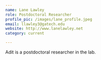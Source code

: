 ```yaml
---
name: Lane Lawley
role: Postdoctoral Researcher
profile_pic: /images/lane_profile.jpeg
email: llawley3@gatech.edu
website: http://www.lanelawley.net
category: current

---
```


Adit is a postdoctoral researcher in the lab.
